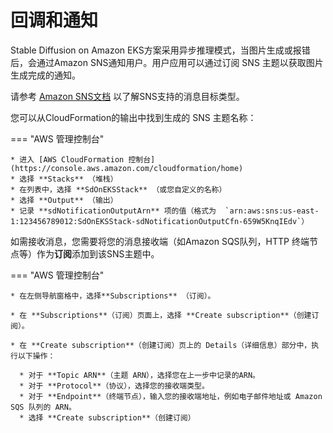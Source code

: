 # 回调和通知

Stable Diffusion on Amazon EKS方案采用异步推理模式，当图片生成或报错后，会通过Amazon SNS通知用户。用户应用可以通过订阅 SNS 主题以获取图片生成完成的通知。

请参考 [Amazon SNS文档](https://docs.aws.amazon.com/sns/latest/dg/sns-event-destinations.html) 以了解SNS支持的消息目标类型。

您可以从CloudFormation的输出中找到生成的 SNS 主题名称：

=== "AWS 管理控制台"

    * 进入 [AWS CloudFormation 控制台](https://console.aws.amazon.com/cloudformation/home)
    * 选择 **Stacks** （堆栈）
    * 在列表中，选择 **SdOnEKSStack** （或您自定义的名称）
    * 选择 **Output** （输出）
    * 记录 **sdNotificationOutputArn** 项的值（格式为  `arn:aws:sns:us-east-1:123456789012:SdOnEKSStack-sdNotificationOutputCfn-659W5KnqIEdv`）

如需接收消息，您需要将您的消息接收端（如Amazon SQS队列，HTTP 终端节点等）作为**订阅**添加到该SNS主题中。

=== "AWS 管理控制台"

    * 在左侧导航窗格中，选择**Subscriptions** （订阅）。

    * 在 **Subscriptions**（订阅）页面上，选择 **Create subscription**（创建订阅）。

    * 在 **Create subscription**（创建订阅）页上的 Details（详细信息）部分中，执行以下操作：

      * 对于 **Topic ARN**（主题 ARN），选择您在上一步中记录的ARN。
      * 对于 **Protocol**（协议），选择您的接收端类型。
      * 对于 **Endpoint**（终端节点），输入您的接收端地址，例如电子邮件地址或 Amazon SQS 队列的 ARN。
      * 选择 **Create subscription**（创建订阅）
